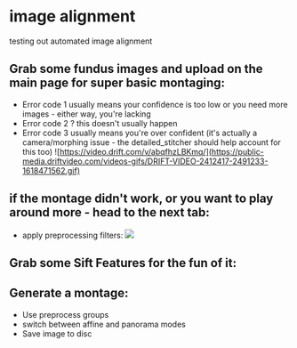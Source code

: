 # image alignment
testing out automated image alignment


## Grab some fundus images and upload on the main page for super basic montaging:
 - Error code 1 usually means your confidence is too low or you need more images - either way, you're lacking
 - Error code 2 ?  this doesn't usually happen
 - Error code 3 usually means you're over confident (it's actually a camera/morphing issue - the detailed_stitcher should help account for this too)
 ![https://video.drift.com/v/abqfhzLBKmq/](https://public-media.driftvideo.com/videos-gifs/DRIFT-VIDEO-2412417-2491233-1618471562.gif)


## if the montage didn't work, or you want to play around more - head to the next tab:
 - apply preprocessing filters:
 ![](https://public-media.driftvideo.com/videos-gifs/DRIFT-VIDEO-2412412-2491228-1618471361.gif)
 
## Grab some Sift Features for the fun of it:


## Generate a montage:
 - Use preprocess groups
 - switch between affine and panorama modes
 - Save image to disc
